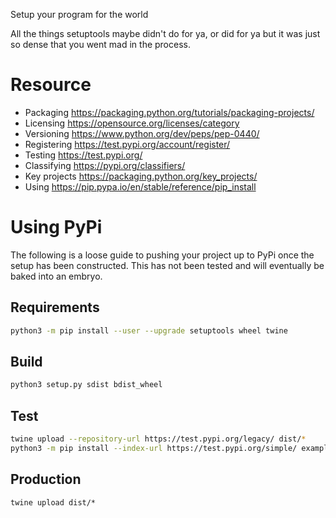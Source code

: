 Setup your program for the world

All the things setuptools maybe didn't do for ya, or did for ya but it was just
so dense that you went mad in the process.

# Resource
- Packaging https://packaging.python.org/tutorials/packaging-projects/
- Licensing https://opensource.org/licenses/category
- Versioning https://www.python.org/dev/peps/pep-0440/
- Registering https://test.pypi.org/account/register/
- Testing https://test.pypi.org/
- Classifying https://pypi.org/classifiers/
- Key projects https://packaging.python.org/key_projects/
- Using https://pip.pypa.io/en/stable/reference/pip_install

# Using PyPi
The following is a loose guide to pushing your project up to PyPi once the setup has been constructed.  This has not been tested and will eventually be baked into an embryo.

## Requirements
```sh
python3 -m pip install --user --upgrade setuptools wheel twine
```

## Build
```sh
python3 setup.py sdist bdist_wheel
```

## Test
```sh
twine upload --repository-url https://test.pypi.org/legacy/ dist/*
python3 -m pip install --index-url https://test.pypi.org/simple/ example_pkg
```

## Production
```
twine upload dist/*
```

